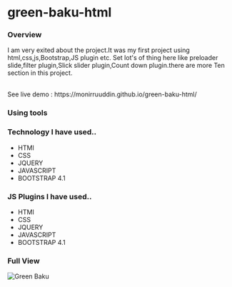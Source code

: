 # green-baku-html

<h3>Overview</h3>

<p>I am very exited about the project.It was my first project using html,css,js,Bootstrap,JS plugin etc. Set lot's of thing here like preloader slide,filter plugin,Slick slider plugin,Count down plugin.there are more Ten section in this project.</p>
<div></div> <br>
<span>See live demo : https://monirruuddin.github.io/green-baku-html/ </span>

<h3>Using tools</h3>
    
<h3> Technology I have used.. </h3>
<ul>
  <li>HTMl</li>
  <li>CSS</li>
  <li>JQUERY</li>
  <li>JAVASCRIPT</li>
  <li>BOOTSTRAP 4.1</li>
</ul>
<h3>JS Plugins I have used.. </h3>
<ul>
  <li>HTMl</li>
  <li>CSS</li>
  <li>JQUERY</li>
  <li>JAVASCRIPT</li>
  <li>BOOTSTRAP 4.1</li>
</ul>

<h3>Full View</h3>
<img src="https://moniruddin.com/all-project/all-screenshot/Green-baku.png" alt="Green Baku" />
